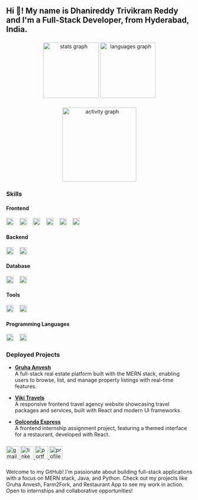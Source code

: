 <h2 align="left">Hi 👋! My name is Dhanireddy Trivikram Reddy and I'm a Full-Stack Developer, from Hyderabad, India.</h2>

###

<div align="center">
  <img src="https://github-readme-stats.vercel.app/api?username=Trivikram-07&hide_title=false&hide_rank=false&show_icons=true&include_all_commits=true&count_private=true&disable_animations=false&theme=dracula&locale=en&hide_border=false&hide=prs,issues" height="150" alt="stats graph"  />
  <img src="https://github-readme-stats.vercel.app/api/top-langs?username=Trivikram-07&locale=en&hide_title=false&layout=compact&card_width=320&langs_count=5&theme=dracula&hide_border=false" height="150" alt="languages graph"  />
</div>

###

<div align="center">
  <img src="https://github-readme-activity-graph.vercel.app/graph?username=Trivikram-07&theme=dracula&hide_border=false&area=true" height="200" alt="activity graph" />
</div>

###

<h3 align="left">Skills</h3>

#### Frontend
<div align="left">
  <img src="https://cdn.jsdelivr.net/gh/devicons/devicon/icons/html5/html5-original.svg" height="20" alt="html5 logo"  />
  <img width="8" />
  <img src="https://cdn.jsdelivr.net/gh/devicons/devicon/icons/css3/css3-original.svg" height="20" alt="css3 logo"  />
  <img width="8" />
  <img src="https://cdn.jsdelivr.net/gh/devicons/devicon/icons/javascript/javascript-original.svg" height="20" alt="javascript logo"  />
  <img width="8" />
  <img src="https://cdn.jsdelivr.net/gh/devicons/devicon/icons/react/react-original.svg" height="20" alt="react logo"  />
  <img width="8" />
  <img src="https://cdn.jsdelivr.net/gh/devicons/devicon/icons/bootstrap/bootstrap-original.svg" height="20" alt="bootstrap logo"  />
  <img width="8" />
  <img src="https://cdn.jsdelivr.net/gh/devicons/devicon/icons/tailwindcss/tailwindcss-original.svg" height="20" alt="tailwind logo"  />
</div>

#### Backend
<div align="left">
  <img src="https://cdn.jsdelivr.net/gh/devicons/devicon/icons/nodejs/nodejs-original.svg" height="20" alt="nodejs logo"  />
  <img width="8" />
  <img src="https://cdn.jsdelivr.net/gh/devicons/devicon/icons/express/express-original-wordmark.svg" height="20" alt="express logo"  />
</div>

#### Database
<div align="left">
  <img src="https://cdn.jsdelivr.net/gh/devicons/devicon/icons/mongodb/mongodb-original.svg" height="20" alt="mongodb logo"  />
  <img width="8" />
  <img src="https://cdn.jsdelivr.net/gh/devicons/devicon/icons/mysql/mysql-original.svg" height="20" alt="mysql logo"  />
</div>

#### Tools
<div align="left">
  <img src="https://cdn.jsdelivr.net/gh/devicons/devicon/icons/git/git-original.svg" height="20" alt="git logo"  />
  <img width="8" />
  <img src="https://cdn.simpleicons.org/postman/FF6C37" height="20" alt="postman logo"  />
</div>

#### Programming Languages
<div align="left">
  <img src="https://cdn.jsdelivr.net/gh/devicons/devicon/icons/java/java-original.svg" height="20" alt="java logo"  />
  <img width="8" />
  <img src="https://cdn.jsdelivr.net/gh/devicons/devicon/icons/python/python-original.svg" height="20" alt="python logo"  />
</div>

###

<h3 align="left">Deployed Projects</h3>

- **[Gruha Anvesh](https://gruha-anvesh.onrender.com)**  
  A full-stack real estate platform built with the MERN stack, enabling users to browse, list, and manage property listings with real-time features.

- **[Viki Travels](https://viki-travels-v2.netlify.app/)**  
  A responsive frontend travel agency website showcasing travel packages and services, built with React and modern UI frameworks.

- **[Golconda Express](https://golcondaexpress-enhanced.netlify.app/)**  
  A frontend internship assignment project, featuring a themed interface for a restaurant, developed with React.

###

<div align="left">
  <a href="mailto:sudhakarreddyvikram@gmail.com">
    <img src="https://img.shields.io/static/v1?message=Gmail&logo=gmail&label=&color=D14836&logoColor=white&labelColor=&style=for-the-badge" height="35" alt="gmail logo"  />
  </a>
  <a href="https://www.linkedin.com/in/dhanireddy-trivikram-reddy-35b342246/">
    <img src="https://img.shields.io/static/v1?message=LinkedIn&logo=linkedin&label=&color=0077B5&logoColor=white&labelColor=&style=for-the-badge" height="35" alt="linkedin logo"  />
  </a>
  <a href="https://trivikram-portfolio.netlify.app/">
    <img src="https://img.shields.io/static/v1?message=Portfolio&logo=netlify&label=&color=00C7B7&logoColor=white&labelColor=&style=for-the-badge" height="35" alt="portfolio logo"  />
  </a>
  <img src="https://komarev.com/ghpvc/?username=Trivikram-07&color=blueviolet" height="35" alt="profile views" />
</div>

###

<div align="left">
  <p>Welcome to my GitHub! I'm passionate about building full-stack applications with a focus on MERN stack, Java, and Python. Check out my projects like Gruha Anvesh, Farm2Fork, and Restaurant App to see my work in action. Open to internships and collaborative opportunities!</p>
</div>
